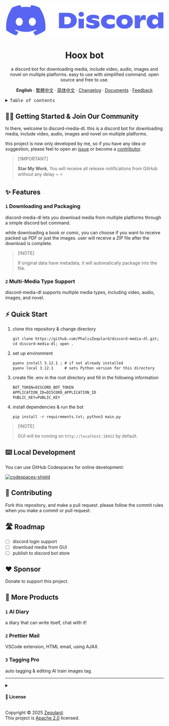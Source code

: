 <div align="center"><a name="readme-top"></a>

![discord-icon-with-text]

# Hoox bot

a discord bot for downloading media, include video, audio, images and novel on multiple platforms. 
easy to use with simplified command. open source and free to use.

**English** · [繁體中文](./README.zh-TW.md) · [简体中文](./README.zh-CN.md) · [Changelog][changelog] · [Documents][github-wiki] · [Feedback][github-issues-link]

</div>

<details>
<summary><kbd>Table of contents</kbd></summary>

#### TOC

- [👋🏻 Getting Started & Join Our Community](#-getting-started--join-our-community)
- [✨ Features](#-features)
    - [`1` Downloading and Packaging](#1-downloading-and-packaging)
    - [`2` Multi-Media Type Support](#2-multi-media-type-support)
- [⚡️ Quick Start](#️-quick-start)
- [⌨️ Local Development](#️-local-development)
- [🤝 Contributing](#-contributing)
- [🛣 Roadmap](#-roadmap)
- [❤️ Sponsor](#️-sponsor)
- [🔗 More Products](#-more-products)
    - [`1` AI Diary](#1-ai-diary)
    - [`2` Prettier Mail](#2-prettier-mail)
    - [`3` Tagging Pro](#3-tagging-pro)  

####

<br/>

</details>

## 👋🏻 Getting Started & Join Our Community

hi there, welcome to discord-media-dl. this is a discord bot for downloading media, include video, audio, images and novel on multiple platforms.  

this project is now only developed by me, so if you have any idea or suggestion, please feel to open an [issue][github-issues-link] or become a [contributor](#-contributing).

> \[!IMPORTANT]
>
> **Star My Work**, You will receive all release notifications from GitHub without any delay \~ ⭐️

## ✨ Features

### `1` Downloading and Packaging

discord-media-dl lets you download media from multiple platforms through a simple discord bot command. 

while downloading a book or comic, you can choose if you want to receive packed up PDF or just the images. user will receive a ZIP file after the download is complete.

> \[!NOTE]
>
> if original data have metadata, it will automatically package into the file. 

### `2` Multi-Media Type Support

discord-media-dl supports multiple media types, including video, audio, images, and novel.


## ⚡️ Quick Start

1. clone this repository & change directory

    ``` shell
    git clone https://github.com/PhalisZequlard/discord-media-dl.git; 
    cd discord-media-dl; open .
    ```

1. set up environment

    ``` shell
    pyenv install 3.12.1 ; # if not already installed
    pyenv local 3.12.1     # sets Python version for this directory
    ```

1. create file .env in the root directory and fill in the following information

    ``` .env
    BOT_TOKEN=DISCORD_BOT_TOKEN
    APPLICATION_ID=DISCORD_APPLICATION_ID
    PUBLIC_KEY=PUBLIC_KEY
    ```

1. install dependencies & run the bot

    ``` shell
    pip install -r requirements.txt; python3 main.py
    ```

> \[!NOTE]
>
> GUI will be running on `http://localhost:10412` by default.


## ⌨️ Local Development

You can use GitHub Codespaces for online development:

[![codespaces-shield]][codespaces-link]

## 🤝 Contributing

Fork this repository, and make a pull request. please follow the commit rules when you make a commit or pull request.

## 🛣 Roadmap

- [ ] discord login support
- [ ] download media from GUI
- [ ] publish to discord bot store

## ❤️ Sponsor

Donate to support this project.  

## 🔗 More Products

### `1` AI Diary  

a diary that can write itself, chat with it!  

### `2` Prettier Mail  

VSCode extension, HTML email, using AJAX.  

### `3` Tagging Pro  

auto tagging & editing AI train images tag.  

---

<details><summary><h4>📝 License</h4></summary>

[Apache 2.0](./LICENSE) licensed.  
copyright © 2025 Phalis Zequlard

</details>

Copyright © 2025 [Zequlard][profile-link]. <br />
This project is [Apache 2.0](./LICENSE) licensed.

<!-- link group -->

[discord-icon]: media/discord-icon.svg
[discord-icon-with-text]: media/discord-icon-with-text.svg
[changelog]: https://github.com/PhalisZequlard/discord-media-dl/releases
[github-wiki]: https://github.com/PhalisZequlard/discord-media-dl/wiki
[github-issues-link]: https://github.com/PhalisZequlard/discord-media-dl/issues
[profile-link]: https://github.com/PhalisZequlard
[codespaces-link]: https://codespaces.new/PhalisZequlard/discord-media-dl
[codespaces-shield]: https://github.com/codespaces/badge.svg